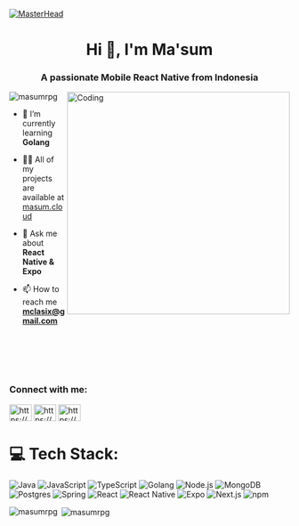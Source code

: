 [![MasterHead](https://i.pinimg.com/originals/2a/53/65/2a53651a35816f499270d8275fd5318f.gif)](https://masum.cloud)
<h1 align="center">Hi 👋, I'm Ma'sum</h1>
<h3 align="center">A passionate Mobile React Native from Indonesia</h3>
<img align="right" alt="Coding" width="400" src="https://cdn.dribbble.com/users/1162077/screenshots/3848914/programmer.gif">

<p align="left"> <img src="https://komarev.com/ghpvc/?username=masumrpg&label=Profile%20views&color=0e75b6&style=flat" alt="masumrpg" /> </p>


- 🌱 I’m currently learning **Golang**

- 👨‍💻 All of my projects are available at [masum.cloud](https://masum.cloud)

- 💬 Ask me about **React Native & Expo**

- 📫 How to reach me **mclasix@gmail.com**

<br/>
<br/>
<br/>
<br/>

<h3 align="left">Connect with me:</h3>
<p align="left">
<a href="https://linkedin.com/in/https://www.linkedin.com/in/ma-sum-575068196/" target="blank"><img align="center" src="https://raw.githubusercontent.com/rahuldkjain/github-profile-readme-generator/master/src/images/icons/Social/linked-in-alt.svg" alt="https://www.linkedin.com/in/ma-sum-575068196/" height="30" width="40" /></a>
<a href="https://fb.com/https://www.facebook.com/masum.rpg/" target="blank"><img align="center" src="https://raw.githubusercontent.com/rahuldkjain/github-profile-readme-generator/master/src/images/icons/Social/facebook.svg" alt="https://www.facebook.com/masum.rpg/" height="30" width="40" /></a>
<a href="https://instagram.com/https://www.instagram.com/masum.rpg/" target="blank"><img align="center" src="https://raw.githubusercontent.com/rahuldkjain/github-profile-readme-generator/master/src/images/icons/Social/instagram.svg" alt="https://www.instagram.com/masum.rpg/" height="30" width="40" /></a>
</p>

# 💻 Tech Stack:
![Java](https://img.shields.io/badge/java-%23ED8B00.svg?style=for-the-badge&logo=openjdk&logoColor=white) ![JavaScript](https://img.shields.io/badge/javascript-%23323330.svg?style=for-the-badge&logo=javascript&logoColor=%23F7DF1E) ![TypeScript](https://img.shields.io/badge/typescript-%23007ACC.svg?style=for-the-badge&logo=typescript&logoColor=white) ![Golang](https://img.shields.io/badge/go-%2300ADD8.svg?style=for-the-badge&logo=go&logoColor=white) ![Node.js](https://img.shields.io/badge/node.js-339933?style=for-the-badge&logo=nodedotjs&logoColor=white) ![MongoDB](https://img.shields.io/badge/mongodb-4EA94B?style=for-the-badge&logo=mongodb&logoColor=white) ![Postgres](https://img.shields.io/badge/postgres-%23316192.svg?style=for-the-badge&logo=postgresql&logoColor=white) ![Spring](https://img.shields.io/badge/spring-%236DB33F.svg?style=for-the-badge&logo=spring&logoColor=white) ![React](https://img.shields.io/badge/react-%2320232a.svg?style=for-the-badge&logo=react&logoColor=%2361DAFB) ![React Native](https://img.shields.io/badge/react_native-%2320232a.svg?style=for-the-badge&logo=react&logoColor=%2361DAFB) ![Expo](https://img.shields.io/badge/expo-1B1F23?style=for-the-badge&logo=expo&logoColor=white) ![Next.js](https://img.shields.io/badge/next.js-000000?style=for-the-badge&logo=nextdotjs&logoColor=white) ![npm](https://img.shields.io/badge/npm-%23CB3837.svg?style=for-the-badge&logo=npm&logoColor=white)


<p><img align="left" src="https://github-readme-stats.vercel.app/api/top-langs?username=masumrpg&show_icons=true&locale=en&layout=compact" alt="masumrpg" /></p>

<p>&nbsp;<img align="center" src="https://github-readme-stats.vercel.app/api?username=masumrpg&show_icons=true&locale=en" alt="masumrpg" /></p>

